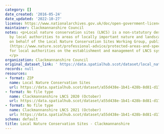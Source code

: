 ```yaml
---
category: []
date_created: '2016-05-24'
date_updated: '2022-10-27'
license: https://www.nationalarchives.gov.uk/doc/open-government-licence/version/3/
maintainer: Clackmannanshire Council
notes: <p>Local nature conservation sites (LNCS) is a non-statutory designation given
  by local authorities to areas of locally important nature and landscapes. NatureScot,
  on behalf of the Local Nature Conservation Sites Working Group, published guidance
  (https://www.nature.scot/professional-advice/protected-areas-and-species/protected-areas/local-designations/local-nature-conservation-sites)
  for local authorities on the establishment and management of LNCS systems in Scotland.
  </p>
organization: Clackmannanshire Council
original_dataset_link: ' https://data.spatialhub.scot/dataset/local_nature_conservation_sites-cl'
records: null
resources:
- format: ZIP
  name: Local Nature Conservation Sites
  url: https://data.spatialhub.scot/dataset/a55d438e-1b41-428b-8d81-d173c895ead6/resource/815b1f9d-438b-470b-ac8e-9ab998cc1828/download/clacks-lncs.zip
- format: No file type
  name: Clackmannanshire LNCS 2020 (October)
  url: https://data.spatialhub.scot/dataset/a55d438e-1b41-428b-8d81-d173c895ead6/resource/0719da48-db28-4332-a0b4-4bea5440e91b/download/spatialhublncs.gpkg
- format: No file type
  name: Clackmannanshire LNCS 2021 (October)
  url: https://data.spatialhub.scot/dataset/a55d438e-1b41-428b-8d81-d173c895ead6/resource/32dd0cff-f4b7-45e5-99be-f46666dbcce2/download/clacks_lncs.gpkg
schema: default
title: Local Nature Conservation Sites - Clackmannanshire
---
```


